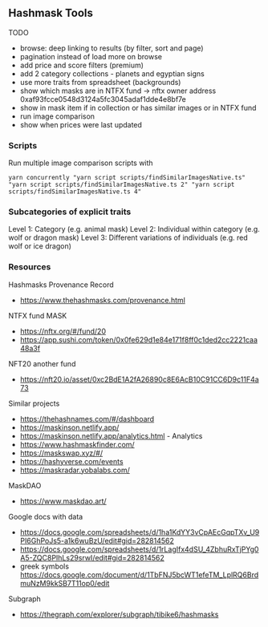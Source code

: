 ## Hashmask Tools

TODO

- browse: deep linking to results (by filter, sort and page)
- pagination instead of load more on browse
- add price and score filters (premium)
- add 2 category collections - planets and egyptian signs
- use more traits from spreadsheet (backgrounds)
- show which masks are in NTFX fund -> nftx owner address 0xaf93fcce0548d3124a5fc3045adaf1dde4e8bf7e
- show in mask item if in collection or has similar images or in NTFX fund
- run image comparison
- show when prices were last updated

### Scripts

Run multiple image comparison scripts with

```
yarn concurrently "yarn script scripts/findSimilarImagesNative.ts" "yarn script scripts/findSimilarImagesNative.ts 2" "yarn script scripts/findSimilarImagesNative.ts 4"
```

### Subcategories of explicit traits

Level 1: Category (e.g. animal mask)
Level 2: Individual within category (e.g. wolf or dragon mask)
Level 3: Different variations of individuals (e.g. red wolf or ice dragon)

### Resources

Hashmasks Provenance Record

- https://www.thehashmasks.com/provenance.html

NTFX fund MASK

- https://nftx.org/#/fund/20
- https://app.sushi.com/token/0x0fe629d1e84e171f8ff0c1ded2cc2221caa48a3f

NFT20 another fund

- https://nft20.io/asset/0xc2BdE1A2fA26890c8E6AcB10C91CC6D9c11F4a73

Similar projects

- https://thehashnames.com/#/dashboard
- https://maskinson.netlify.app/
- https://maskinson.netlify.app/analytics.html - Analytics
- https://www.hashmaskfinder.com/
- https://maskswap.xyz/#/
- https://hashyverse.com/events
- https://maskradar.yobalabs.com/

MaskDAO

- https://www.maskdao.art/

Google docs with data

- https://docs.google.com/spreadsheets/d/1ha1KdYY3vCpAEcGqpTXv_U9PI6GhPoJs5-a1k6wuBzU/edit#gid=282814562
- https://docs.google.com/spreadsheets/d/1rLagIfx4dSU_4ZbhuRxTjPYg0A5-ZQC8PIhLs29srwI/edit#gid=282814562
- greek symbols https://docs.google.com/document/d/1TbFNJ5bcWT1efeTM_LplRQ6BrdmuNzM9kkSB7T11op0/edit

Subgraph

- https://thegraph.com/explorer/subgraph/tibike6/hashmasks
